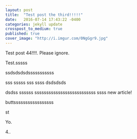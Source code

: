 ```yaml
---
layout: post
title:  "Test post the third!!!!!"
date:   2016-07-14 17:43:22 -0400
categories: jekyll update
crosspost_to_medium: true
published: true
cover_image: "http://i.imgur.com/0NgGgr9.jpg"
---
```

Test post 44!!!!. Please ignore.


Test.sssss

ssdsdsdsdsssssssssss

sss
sssss
sss
ssss
dsdsdsds

dsdss
ssssss
ssssssssssssssssssssssssss
ssss
new article!

buttsssssssssssssssss

st

Yo.

4..
